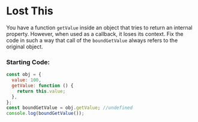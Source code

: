 # Lost This

You have a function `getValue` inside an object that tries to return an internal property. However, when used as a callback, it loses its context. Fix the code in such a way that call of the `boundGetValue` always refers to the original object.

### Starting Code:

```js
const obj = {
  value: 100,
  getValue: function () {
    return this.value;
  },
};
const boundGetValue = obj.getValue; //undefined
console.log(boundGetValue());
```
